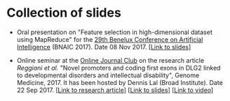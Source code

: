 # Collection of slides

* Oral presentation on "Feature selection in high-dimensional dataset using MapReduce" for the [29th Benelux Conference on Artificial Intelligence](http://bnaic2017.ai.rug.nl/index.html#home) (BNAIC 2017). Date 08 Nov 2017. [[Link to slides](https://github.com/creggian/slides/tree/master/20171108_BNAIC)]

* Online seminar at the [Online Journal Club](https://sites.google.com/broadinstitute.com/onlinejournalclub) on the research article *Reggiani et al.* "Novel promoters and coding first exons in DLG2 linked to developmental disorders and intellectual disability", Genome Medicine, 2017. It has been hosted by Dennis Lal (Broad Institute). Date 22 Sep 2017. [[Link to research article](https://genomemedicine.biomedcentral.com/articles/10.1186/s13073-017-0452-y)] [[Link to slides](https://github.com/creggian/slides/tree/master/20170922_OnlineJournalClub)] [[Link to video](https://www.youtube.com/watch?v=wHeDkhB7170)]
